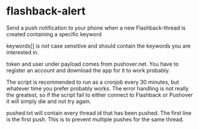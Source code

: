 # flashback-alert
Send a push notification to your phone when a new Flashback-thread is created containing a specific keyword

keywords[] is _not_ case sensitive and should contain the keywords you are interested in.

token and user under payload comes from pushover.net. You have to register an account and download the app for it to work probably.

The script is recommended to run as a cronjob every 30 minutes, but whatever time you prefer probably works. The error handling is not really the greatest, so if the script fail to either connect to Flashback or Pushover it will simply die and not try again.

pushed.txt will contain every thread id that has been pushed. The first line is the first push. This is to prevent multiple pushes for the same thread.